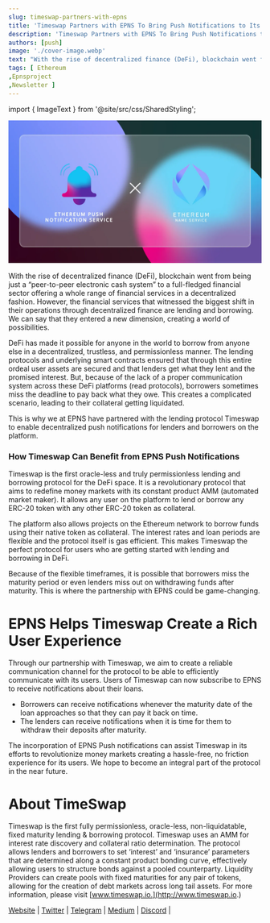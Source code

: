 ```yaml
---
slug: timeswap-partners-with-epns
title: 'Timeswap Partners with EPNS To Bring Push Notifications to Its Users'
description: 'Timeswap Partners with EPNS To Bring Push Notifications to Its Users'
authors: [push]
image: './cover-image.webp'
text: "With the rise of decentralized finance (DeFi), blockchain went from being just a “peer-to-peer electronic cash system” to a full-fledged financial sector offering a whole range of financial services in a decentralized fashion. However, the financial services that witnessed the biggest shift in their operations through decentralized finance are lending and borrowing."
tags: [ Ethereum
,Epnsproject
,Newsletter ]
---
```

import { ImageText } from '@site/src/css/SharedStyling';

![Cover Image of Timeswap Partners with EPNS To Bring Push Notifications to Its Users](./cover-image.webp)

<!--truncate-->

With the rise of decentralized finance (DeFi), blockchain went from being just a “peer-to-peer electronic cash system” to a full-fledged financial sector offering a whole range of financial services in a decentralized fashion. However, the financial services that witnessed the biggest shift in their operations through decentralized finance are lending and borrowing. We can say that they entered a new dimension, creating a world of possibilities.

DeFi has made it possible for anyone in the world to borrow from anyone else in a decentralized, trustless, and permissionless manner. The lending protocols and underlying smart contracts ensured that through this entire ordeal user assets are secured and that lenders get what they lent and the promised interest. But, because of the lack of a proper communication system across these DeFi platforms (read protocols), borrowers sometimes miss the deadline to pay back what they owe. This creates a complicated scenario, leading to their collateral getting liquidated.

This is why we at EPNS have partnered with the lending protocol Timeswap to enable decentralized push notifications for lenders and borrowers on the platform.

### How Timeswap Can Benefit from EPNS Push Notifications

Timeswap is the first oracle-less and truly permissionless lending and borrowing protocol for the DeFi space. It is a revolutionary protocol that aims to redefine money markets with its constant product AMM (automated market maker). It allows any user on the platform to lend or borrow any ERC-20 token with any other ERC-20 token as collateral.

The platform also allows projects on the Ethereum network to borrow funds using their native token as collateral. The interest rates and loan periods are flexible and the protocol itself is gas efficient. This makes Timeswap the perfect protocol for users who are getting started with lending and borrowing in DeFi.

Because of the flexible timeframes, it is possible that borrowers miss the maturity period or even lenders miss out on withdrawing funds after maturity. This is where the partnership with EPNS could be game-changing.

EPNS Helps Timeswap Create a Rich User Experience
=================================================

Through our partnership with Timeswap, we aim to create a reliable communication channel for the protocol to be able to efficiently communicate with its users. Users of Timeswap can now subscribe to EPNS to receive notifications about their loans.

*   Borrowers can receive notifications whenever the maturity date of the loan approaches so that they can pay it back on time.
*   The lenders can receive notifications when it is time for them to withdraw their deposits after maturity.

The incorporation of EPNS Push notifications can assist Timeswap in its efforts to revolutionize money markets creating a hassle-free, no friction experience for its users. We hope to become an integral part of the protocol in the near future.

About TimeSwap
==============

Timeswap is the first fully permissionless, oracle-less, non-liquidatable, fixed maturity lending & borrowing protocol. Timeswap uses an AMM for interest rate discovery and collateral ratio determination. The protocol allows lenders and borrowers to set ‘interest’ and ‘insurance’ parameters that are determined along a constant product bonding curve, effectively allowing users to structure bonds against a pooled counterparty. Liquidity Providers can create pools with fixed maturities for any pair of tokens, allowing for the creation of debt markets across long tail assets. For more information, please visit [www.timeswap.io.](http://www.timeswap.io.)

[Website](https://timeswap.io/) | [Twitter](https://twitter.com/TimeswapLabs) | [Telegram](https://t.me/timeswap) | [Medium](https://timeswap.medium.com/) | [Discord](https://discord.com/invite/CGwfqkh6FV) |
